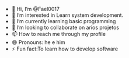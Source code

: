 - 👋 Hi, I’m @Fael0017
- 👀 I’m interested in Learn system development.
- 🌱 I’m currently learning basic programming
- 💞️ I’m looking to collaborate on arios projetos
- 📫 How to reach me through my profile
- 😄 Pronouns: he e him
- ⚡ Fun fact:To learn how to develop software

<!---
Fael0017/Fael0017 is a ✨ special ✨ repository because its `README.md` (this file) appears on your GitHub profile.
You can click the Preview link to take a look at your changes.
--->
